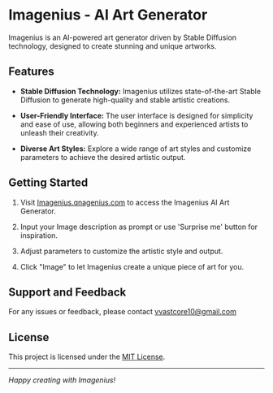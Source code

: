 # Imagenius - AI Art Generator

Imagenius is an AI-powered art generator driven by Stable Diffusion technology, designed to create stunning and unique artworks.

## Features

- **Stable Diffusion Technology:** Imagenius utilizes state-of-the-art Stable Diffusion to generate high-quality and stable artistic creations.

- **User-Friendly Interface:** The user interface is designed for simplicity and ease of use, allowing both beginners and experienced artists to unleash their creativity.

- **Diverse Art Styles:** Explore a wide range of art styles and customize parameters to achieve the desired artistic output.

## Getting Started

1. Visit [Imagenius.qnagenius.com](https://Imagenius.qnagenius.com) to access the Imagenius AI Art Generator.

2. Input your Image description as prompt or use 'Surprise me' button for inspiration.

3. Adjust parameters to customize the artistic style and output.

4. Click "Image" to let Imagenius create a unique piece of art for you.
 

## Support and Feedback

For any issues or feedback, please contact vvastcore10@gmail.com

## License

This project is licensed under the [MIT License](LICENSE).

---

_Happy creating with Imagenius!_
